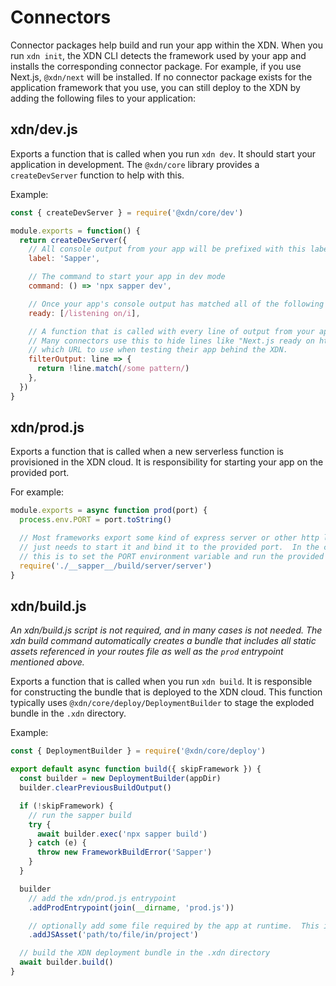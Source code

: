 # Connectors

Connector packages help build and run your app within the XDN. When you run `xdn init`, the XDN CLI detects the framework used by your app and installs the corresponding connector package. For example, if you use Next.js, `@xdn/next` will be installed. If no connector package exists for the application framework that you use, you can still deploy to the XDN by adding the following files to your application:

## xdn/dev.js

Exports a function that is called when you run `xdn dev`. It should start your application in development. The `@xdn/core` library provides a `createDevServer` function to help with this.

Example:

```js
const { createDevServer } = require('@xdn/core/dev')

module.exports = function() {
  return createDevServer({
    // All console output from your app will be prefixed with this label
    label: 'Sapper',

    // The command to start your app in dev mode
    command: () => 'npx sapper dev',

    // Once your app's console output has matched all of the following patterns, the "MOOVWEB XDN ready on ..." message will be displayed
    ready: [/listening on/i],

    // A function that is called with every line of output from your app. Return true to show that line to the user, false to hide it.
    // Many connectors use this to hide lines like "Next.js ready on http://localhost:3001", which might confuse the user as to
    // which URL to use when testing their app behind the XDN.
    filterOutput: line => {
      return !line.match(/some pattern/)
    },
  })
}
```

## xdn/prod.js

Exports a function that is called when a new serverless function is provisioned in the XDN cloud. It is responsibility for starting your app on the provided port.

For example:

```js
module.exports = async function prod(port) {
  process.env.PORT = port.toString()

  // Most frameworks export some kind of express server or other http listener. Your prod script
  // just needs to start it and bind it to the provided port.  In the case of Sapper, the way to do
  // this is to set the PORT environment variable and run the provided server script
  require('./__sapper__/build/server/server')
}
```

## xdn/build.js

_An xdn/build.js script is not required, and in many cases is not needed. The xdn build command automatically creates a bundle that includes all static assets referenced in your routes file as well as the `prod` entrypoint mentioned above._

Exports a function that is called when you run `xdn build`. It is responsible for constructing the bundle that is deployed to the XDN cloud. This function typically uses `@xdn/core/deploy/DeploymentBuilder` to stage the exploded bundle in the `.xdn` directory.

Example:

```js
const { DeploymentBuilder } = require('@xdn/core/deploy')

export default async function build({ skipFramework }) {
  const builder = new DeploymentBuilder(appDir)
  builder.clearPreviousBuildOutput()

  if (!skipFramework) {
    // run the sapper build
    try {
      await builder.exec('npx sapper build')
    } catch (e) {
      throw new FrameworkBuildError('Sapper')
    }
  }

  builder
    // add the xdn/prod.js entrypoint
    .addProdEntrypoint(join(__dirname, 'prod.js'))

    // optionally add some file required by the app at runtime.  This is equivalent to setting the includeFiles config in xdn.config.js
    .addJSAsset('path/to/file/in/project')

  // build the XDN deployment bundle in the .xdn directory
  await builder.build()
}
```

